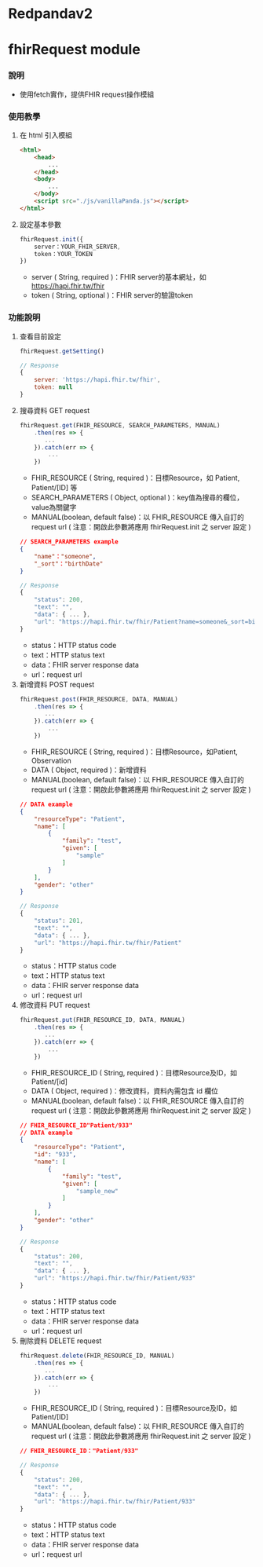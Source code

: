 # Redpandav2

# fhirRequest module
### 說明
* 使用fetch實作，提供FHIR request操作模組
### 使用教學
1. 在 html 引入模組
    ```html
    <html>
        <head>
            ...
        </head>
        <body>
            ...
        </body>
        <script src="./js/vanillaPanda.js"></script>
    </html>
    ```
2. 設定基本參數
    ```js
    fhirRequest.init({
        server：YOUR_FHIR_SERVER,
        token：YOUR_TOKEN
    })
    ```
    * server ( String, required )：FHIR server的基本網址，如 https://hapi.fhir.tw/fhir
    * token ( String, optional )：FHIR server的驗證token
### 功能說明
1. 查看目前設定
    ```js
    fhirRequest.getSetting()

    // Response
    {
        server: 'https://hapi.fhir.tw/fhir', 
        token: null
    }     
    ```
2. 搜尋資料 GET request
    ```js
    fhirRequest.get(FHIR_RESOURCE, SEARCH_PARAMETERS, MANUAL)
        .then(res => {                    
           ...
        }).catch(err => {
            ...
        })
    ```
    * FHIR_RESOURCE ( String, required )：目標Resource，如 Patient, Patient/[ID] 等
    * SEARCH_PARAMETERS ( Object, optional )：key值為搜尋的欄位，value為關鍵字
    * MANUAL(boolean, default false)：以 FHIR_RESOURCE 傳入自訂的 request url ( 注意：開啟此參數將應用 fhirRequest.init 之 server 設定 )
    ```json
    // SEARCH_PARAMETERS example
    {
        "name"："someone",
        "_sort"："birthDate"
    }
    ```
    ```js
    // Response
    {
        "status": 200,
        "text": "",
        "data": { ... },
        "url": "https://hapi.fhir.tw/fhir/Patient?name=someone&_sort=birthDate"
    }
    ```
    * status：HTTP status code
    * text：HTTP status text
    * data：FHIR server response data
    * url：request url
3. 新增資料 POST request
    ```js
    fhirRequest.post(FHIR_RESOURCE, DATA, MANUAL)
        .then(res => {                    
           ...
        }).catch(err => {
            ...
        })
    ```
    * FHIR_RESOURCE ( String, required )：目標Resource，如Patient, Observation<br/>
    * DATA ( Object, required )：新增資料<br/>
    * MANUAL(boolean, default false)：以 FHIR_RESOURCE 傳入自訂的 request url ( 注意：開啟此參數將應用 fhirRequest.init 之 server 設定 )
    ```json
    // DATA example
    {
        "resourceType": "Patient",
        "name": [
            {
                "family": "test",
                "given": [
                    "sample"
                ]
            }
        ],
        "gender": "other"
    }
    ```
    ```js
    // Response
    {
        "status": 201,
        "text": "",
        "data": { ... },
        "url": "https://hapi.fhir.tw/fhir/Patient"
    }
    ```
    * status：HTTP status code
    * text：HTTP status text
    * data：FHIR server response data
    * url：request url
4. 修改資料 PUT request
    ```js
    fhirRequest.put(FHIR_RESOURCE_ID, DATA, MANUAL)
        .then(res => {                    
           ...
        }).catch(err => {
            ...
        })
    ```
    * FHIR_RESOURCE_ID ( String, required )：目標Resource及ID，如Patient/[id]
    * DATA ( Object, required )：修改資料，資料內需包含 id 欄位
    * MANUAL(boolean, default false)：以 FHIR_RESOURCE 傳入自訂的 request url ( 注意：開啟此參數將應用 fhirRequest.init 之 server 設定 )
    ```json
    // FHIR_RESOURCE_ID"Patient/933"
    // DATA example
    {
        "resourceType": "Patient",
        "id": "933",
        "name": [
            {
                "family": "test",
                "given": [
                    "sample_new"
                ]
            }
        ],
        "gender": "other"
    }
    ```
    ```js
    // Response
    {
        "status": 200,
        "text": "",
        "data": { ... },
        "url": "https://hapi.fhir.tw/fhir/Patient/933"
    }
    ```
    * status：HTTP status code
    * text：HTTP status text
    * data：FHIR server response data
    * url：request url
5. 刪除資料 DELETE request
    ```js
    fhirRequest.delete(FHIR_RESOURCE_ID, MANUAL)
        .then(res => {                    
           ...
        }).catch(err => {
            ...
        })
    ```
    * FHIR_RESOURCE_ID ( String, required )：目標Resource及ID，如Patient/[ID]
    * MANUAL(boolean, default false)：以 FHIR_RESOURCE 傳入自訂的 request url ( 注意：開啟此參數將應用 fhirRequest.init 之 server 設定 )
    ```json
    // FHIR_RESOURCE_ID："Patient/933"
    ```
    ```js
    // Response
    {
        "status": 200,
        "text": "",
        "data": { ... },
        "url": "https://hapi.fhir.tw/fhir/Patient/933"
    }
    ```
    * status：HTTP status code
    * text：HTTP status text
    * data：FHIR server response data
    * url：request url